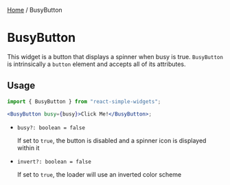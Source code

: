 [Home](../../../README.md) / BusyButton

# BusyButton

This widget is a button that displays a spinner when busy is true. `BusyButton` is intrinsically a `button` element and accepts all of its attributes.

## Usage

```jsx
import { BusyButton } from "react-simple-widgets";

<BusyButton busy={busy}>Click Me!</BusyButton>;
```

- `busy?: boolean = false`

  If set to `true`, the button is disabled and a spinner icon is displayed within it

- `invert?: boolean = false`

  If set to `true`, the loader will use an inverted color scheme
